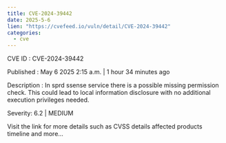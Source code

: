 ```yaml
---
title: CVE-2024-39442
date: 2025-5-6
lien: "https://cvefeed.io/vuln/detail/CVE-2024-39442"
categories:
  - cve
---
```


CVE ID : CVE-2024-39442

Published :  May 6
2025
2:15 a.m. | 1 hour
34 minutes ago

Description : In sprd ssense service
there is a possible missing permission check. This could lead to local information disclosure with no additional execution privileges needed.

Severity: 6.2 | MEDIUM

Visit the link for more details
such as CVSS details
affected products
timeline
and more...
